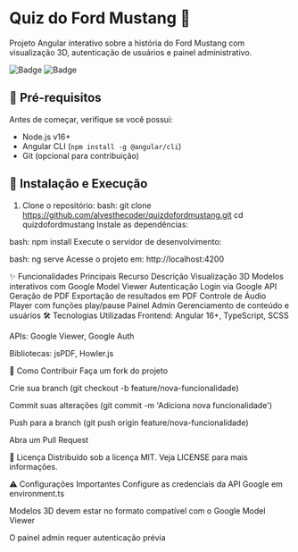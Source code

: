 # Quiz do Ford Mustang 🚗

Projeto Angular interativo sobre a história do Ford Mustang com visualização 3D, autenticação de usuários e painel administrativo.

![Badge](https://img.shields.io/badge/Angular-v16+-DD0031?style=for-the-badge&logo=angular)
![Badge](https://img.shields.io/badge/License-MIT-green?style=for-the-badge)

## 📌 Pré-requisitos

Antes de começar, verifique se você possui:

- Node.js v16+
- Angular CLI (`npm install -g @angular/cli`)
- Git (opcional para contribuição)

## 🚀 Instalação e Execução

1. Clone o repositório:
bash:
git clone https://github.com/alvesthecoder/quizdofordmustang.git
cd quizdofordmustang
Instale as dependências:

bash:
npm install
Execute o servidor de desenvolvimento:

bash:
ng serve
Acesse o projeto em: http://localhost:4200

✨ Funcionalidades Principais
Recurso	Descrição
Visualização 3D	Modelos interativos com Google Model Viewer
Autenticação	Login via Google API
Geração de PDF	Exportação de resultados em PDF
Controle de Áudio	Player com funções play/pause
Painel Admin	Gerenciamento de conteúdo e usuários
🛠 Tecnologias Utilizadas
Frontend: Angular 16+, TypeScript, SCSS

APIs: Google Viewer, Google Auth

Bibliotecas: jsPDF, Howler.js

🤝 Como Contribuir
Faça um fork do projeto

Crie sua branch (git checkout -b feature/nova-funcionalidade)

Commit suas alterações (git commit -m 'Adiciona nova funcionalidade')

Push para a branch (git push origin feature/nova-funcionalidade)

Abra um Pull Request

📄 Licença
Distribuído sob a licença MIT. Veja LICENSE para mais informações.

⚠️ Configurações Importantes
Configure as credenciais da API Google em environment.ts

Modelos 3D devem estar no formato compatível com o Google Model Viewer

O painel admin requer autenticação prévia
